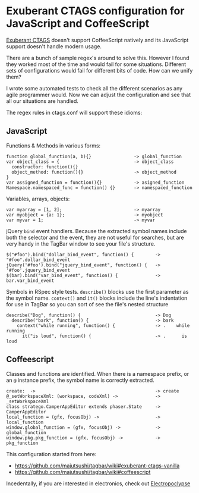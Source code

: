 # Exuberant CTAGS configuration for JavaScript and CoffeeScript

[Exuberant CTAGS](http://ctags.sourceforge.net) doesn't support CoffeeScript
natively and its JavaScript support doesn't handle modern usage.

There are a bunch of sample regex's around to solve this. However I found
they worked most of the time and would fail for some situations. Different sets of 
configurations would fail for different bits of code. How can we unify them?

I wrote some automated tests to check all the different scenarios as any
agile programmer would.  Now we can adjust the configuration and see that
all our situations are handled.

The regex rules in ctags.conf will support these idioms:

## JavaScript
Functions & Methods in various forms:
```
function global_function(a, b){}                -> global_function
var object_class = {                            -> object_class
  constructor: function(){}
  object_method: function(){}                   -> object_method
}
var assigned_function = function(){}            -> asigned_function
Namespace.namespaced_func = function() {}       -> namespaced_function
```

Variables, arrays, objects:
```
var myarray = [1, 2];                           -> myarray
var myobject = {a: 1};                          -> myobject
var myvar = 1;                                  -> myvar
```

jQuery `bind` event handlers. Because the extracted symbol names include both the
selector and the event, they are not useful for searches, but are very handy in
the TagBar window to see your file's structure.
```
$("#foo").bind("dollar_bind_event", function() {        -> "#foo".dollar_bind_event
jQuery('#foo').bind("jquery_bind_event", function() {   -> '#foo'.jquery_bind_event
$(bar).bind("var_bind_event", function() {              -> bar.var_bind_event
```

Symbols in RSpec style tests. 
`describe()` blocks use the first parameter as the symbol name.
`context()` and `it()` blocks include the line's indentation for use in TagBar
so you can sort of see the file's nested structure
```
describe("Dog", function() {                            -> Dog
  describe("bark", function() {                         -> bark
    context("while running", function() {               -> .    while running
      it("is loud", function() {                        -> .      is loud
```

## Coffeescript
Classes and functions are identified. When there is a namespace
prefix, or an `@` instance prefix, the symbol name is correctly extracted.
```
create:  ->                                             -> create
@_setWorkspaceXml: (workspace, codeXml) ->              -> _setWorkspaceXml
class stratego.CamperAppEditor extends phaser.State     -> CamperAppEditor
local_function = (gfx, focusObj) ->                     -> local_function
window.global_function = (gfx, focusObj) ->             -> global_function
window.pkg.pkg_function = (gfx, focusObj) ->            -> pkg_function
```

This configuration started from here:

 - https://github.com/majutsushi/tagbar/wiki#exuberant-ctags-vanilla
 - https://github.com/majutsushi/tagbar/wiki#coffeescript

Incedentally, if you are interested in electronics, check out [Electropoclypse](http://electropocalypse.com)
